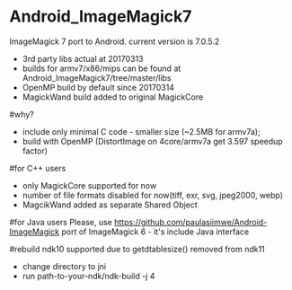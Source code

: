# Android_ImageMagick7
ImageMagick 7 port to Android. current version is 7.0.5.2
 - 3rd party libs actual at 20170313
 - builds for armv7/x86/mips can be found at Android_ImageMagick7/tree/master/libs
 - OpenMP build by default since 20170314
 - MagickWand build added to original MagickCore

#why? 
 - include only minimal C code - smaller size (~2.5MB for armv7a);
 - build with OpenMP (DistortImage on 4core/armv7a get 3.597 speedup factor)
 
#for C++ users
 - only MagickCore supported for now
 - number of file formats disabled for now(tiff, exr, svg, jpeg2000, webp)
 - MagcikWand added as separate Shared Object
 
#for Java users
Please, use https://github.com/paulasiimwe/Android-ImageMagick port of ImageMagick 6 - it's include Java interface

#rebuild
ndk10 supported due to getdtablesize() removed from ndk11
- change directory to jni
- run path-to-your-ndk/ndk-build -j 4 
